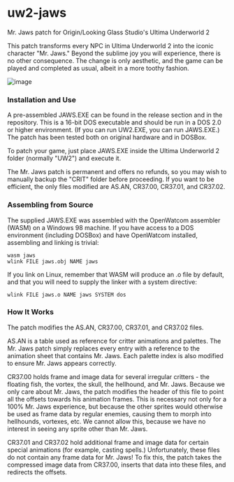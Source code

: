 # uw2-jaws
Mr. Jaws patch for Origin/Looking Glass Studio's Ultima Underworld 2

This patch transforms every NPC in Ultima Underworld 2 into the iconic character "Mr. Jaws." Beyond the sublime joy you will experience, there is no other consequence. The change is only aesthetic, and the game can be played and completed as usual, albeit in a more toothy fashion.

![image](https://github.com/mothgram/uw2-jaws/assets/91193282/8a4a6c6e-1d4b-433d-8ced-aabaec8474c6)


### Installation and Use 

A pre-assembled JAWS.EXE can be found in the release section and in the repository. This is a 16-bit DOS executable and should be run in a DOS 2.0 or higher environment. (If you can run UW2.EXE, you can run JAWS.EXE.) The patch has been tested both on original hardware and in DOSBox.

To patch your game, just place JAWS.EXE inside the Ultima Underworld 2 folder (normally "UW2") and execute it.

The Mr. Jaws patch is permanent and offers no refunds, so you may wish to manually backup the "CRIT" folder before proceeding. If you want to be efficient, the only files modified are AS.AN, CR37.00, CR37.01, and CR37.02.

### Assembling from Source

The supplied JAWS.EXE was assembled with the OpenWatcom assembler (WASM) on a Windows 98 machine. If you have access to a DOS environment (including DOSBox) and have OpenWatcom installed, assembling and linking is trivial:
```
wasm jaws
wlink FILE jaws.obj NAME jaws
```
If you link on Linux, remember that WASM will produce an .o file by default, and that you will need to supply the linker with a system directive:
```
wlink FILE jaws.o NAME jaws SYSTEM dos
```
### How It Works

The patch modifies the AS.AN, CR37.00, CR37.01, and CR37.02 files.

AS.AN is a table used as reference for critter animations and palettes. The Mr. Jaws patch simply replaces every entry with a reference to the animation sheet that contains Mr. Jaws. Each palette index is also modified to ensure Mr. Jaws appears correctly.

CR37.00 holds frame and image data for several irregular critters - the floating fish, the vortex, the skull, the hellhound, and Mr. Jaws. Because we only care about Mr. Jaws, the patch modifies the header of this file to point all the offsets towards his animation frames. This is necessary not only for a 100% Mr. Jaws experience, but because the other sprites would otherwise be used as frame data by regular enemies, causing them to morph into hellhounds, vortexes, etc. We cannot allow this, because we have no interest in seeing any sprite other than Mr. Jaws.

CR37.01 and CR37.02 hold additional frame and image data for certain special animations (for example, casting spells.) Unfortunately, these files do not contain any frame data for Mr. Jaws! To fix this, the patch takes the compressed image data from CR37.00, inserts that data into these files, and redirects the offsets.
